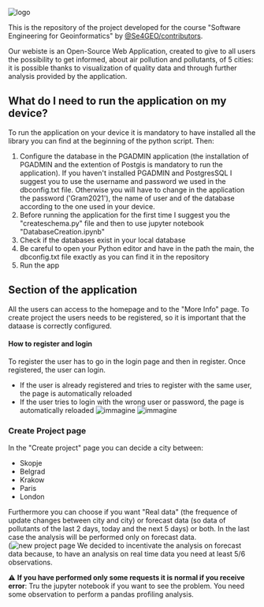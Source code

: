 
![logo](https://user-images.githubusercontent.com/72648197/170985612-5f4d9e43-4dd0-4541-89a7-63c116f66eda.png)

This is the repository of the project developed for the course "Software Engineering for Geoinformatics" by [@Se4GEO/contributors](https://github.com/Rkomi98/S4GEO/graphs/contributors). 

Our webiste is an Open-Source Web Application, created to give to all users the possibility to get informed, about air pollution and pollutants, of 5 cities: it is possible thanks to visualization of quality data and through further analysis provided by the application.

## What do I need to run the application on my device? 
To run the application on your device it is mandatory to have installed all the library you can find at the beginning of the python script. Then:
1. Configure the database in the PGADMIN application (the installation of PGADMIN and the extention of Postgis is mandatory to run the application). If you haven't installed PGADMIN and PostgresSQL I suggest you to use the username and password we used in the dbconfig.txt file. Otherwise you will have to change in the application the password ('Gram2021'), the name of user and of the database according to the one used in your device. 
2. Before running the application for the first time I suggest you the "createschema.py" file and then to use jupyter notebook "DatabaseCreation.ipynb"
3. Check if the databases exist in your local database
4. Be careful to open your Python editor and have in the path the main, the dbconfig.txt file exactly as you can find it in the repository
5. Run the app
## Section of the application
All the users can access to the homepage and to the "More Info" page. To create project the users needs to be registered, so it is important that the dataase is correctly configured.
#### How to register and login
To register the user has to go in the login page and then in register. Once registered, the user can login.
* If the user is already registered and tries to register with the same user, the page is automatically reloaded
* If the user tries to login with the wrong user or password, the page is automatically reloaded
![immagine](https://user-images.githubusercontent.com/72648197/171901830-c62b520e-1a0d-4f18-80f1-4a843e73a182.png)
![immagine](https://user-images.githubusercontent.com/72648197/171902834-46eb3940-d959-49f8-88e2-eeaf71c81ac6.png)


### Create Project page
In the "Create project" page you can decide a city between:
* Skopje
* Belgrad
* Krakow
* Paris
* London

Furthermore you can choose if you want "Real data" (the frequence of update changes between city and city) or forecast data (so data of pollutants of the last 2 days, today and the next 5 days) or both. In the last case the analysis will be performed only on forecast data.  
(![new project page](https://user-images.githubusercontent.com/94118751/172115078-27af8ba7-b73f-4b31-887e-458c9f76a0f9.jpg)
We decided to incentivate the analysis on forecast data because, to have an analysis on real time data you need at least 5/6 observations. 

:warning: **If you have performed only some requests it is normal if you receive error**: Tru the jupyter notebook if you want to see the problem. You need some observation to perform a pandas profiling analysis.

